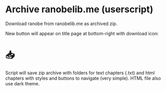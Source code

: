 # Archive ranobelib.me (userscript)
Download ranobe from ranobelib.me as archived zip.

New button will appear on title page at bottom-right with download icon:
# 📥

Script will save zip archive with folders for text chapters (.txt) and html chapters with styles and buttons to navigate (very simple). HTML file also use dark theme.
